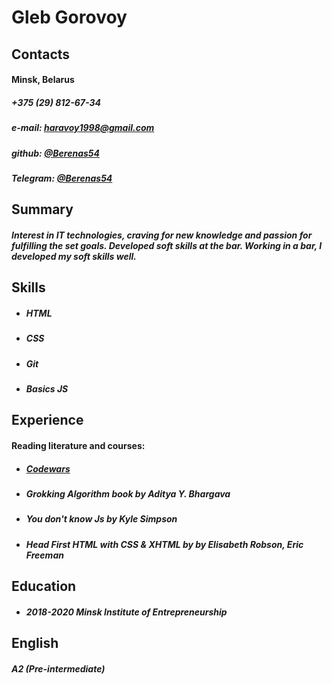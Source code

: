 
# Gleb Gorovoy

## Contacts

#### Minsk, Belarus
##### +375 (29) 812-67-34
##### e-mail: haravoy1998@gmail.com
##### github: [@Berenas54](https://github.com/Berenas54)
##### Telegram: [@Berenas54](https://t.me/Berenas54)

## Summary
 
##### Interest in IT technologies, craving for new knowledge and passion for fulfilling the set goals. Developed soft skills at the bar. Working in a bar, I developed my soft skills well.
 
## Skills

 * ##### HTML
 * ##### CSS
 * ##### Git
 * ##### Basics JS

## Experience

#### Reading literature and courses:
* ##### [Codewars](https://www.codewars.com/users/Berenas54)
* ##### Grokking Algorithm book by Aditya Y. Bhargava
* ##### You don't know Js by Kyle Simpson
* ##### Head First HTML with CSS & XHTML by by Elisabeth Robson, Eric Freeman
 
## Education

* ##### 2018-2020 Minsk Institute of Entrepreneurship 

## English 
##### A2 (Pre-intermediate)